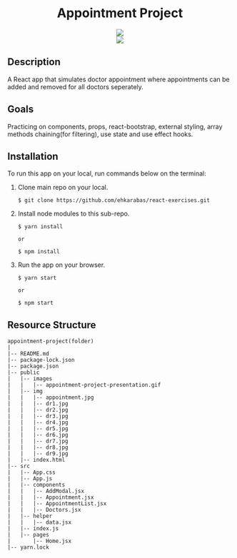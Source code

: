 <div align=center>
	<h1>Appointment Project</h1>
</div>

<div align="center">
	<a href="https://appointment-project-ehkarabas.netlify.app/">
		<img src="https://img.shields.io/badge/live-%23.svg?&style=for-the-badge&logo=www&logoColor=white%22&color=black">
	</a>
	<br>
	<img src="./public/images/appointment-project-presentation.gif"/>
</div>

## Description

A React app that simulates doctor appointment where appointments can be added and removed for all doctors seperately.

## Goals

Practicing on components, props, react-bootstrap, external styling, array methods chaining(for filtering), use state and use effect hooks.

## Installation

To run this app on your local, run commands below on the terminal:

1. Clone main repo on your local.
    ```shell
    $ git clone https://github.com/ehkarabas/react-exercises.git
    ```

2. Install node modules to this sub-repo.
    ```shell
    $ yarn install
    
    or

    $ npm install
    ```

3. Run the app on your browser.
    ```shell
    $ yarn start
    
    or

    $ npm start
    ```

## Resource Structure 

```
appointment-project(folder)
|
|-- README.md
|-- package-lock.json
|-- package.json
|-- public
|   |-- images
|   |   |-- appointment-project-presentation.gif
|   |-- img
|   |   |-- appointment.jpg
|   |   |-- dr1.jpg
|   |   |-- dr2.jpg
|   |   |-- dr3.jpg
|   |   |-- dr4.jpg
|   |   |-- dr5.jpg
|   |   |-- dr6.jpg
|   |   |-- dr7.jpg
|   |   |-- dr8.jpg
|   |   |-- dr9.jpg
|   |-- index.html
|-- src
|   |-- App.css
|   |-- App.js
|   |-- components
|   |   |-- AddModal.jsx
|   |   |-- Appointment.jsx
|   |   |-- AppointmentList.jsx
|   |   |-- Doctors.jsx
|   |-- helper
|   |   |-- data.jsx
|   |-- index.js
|   |-- pages
|       |-- Home.jsx
|-- yarn.lock
```